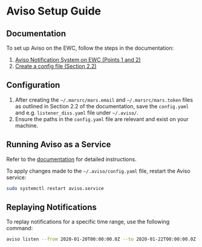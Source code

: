 # Aviso Setup Guide

## Documentation

To set up Aviso on the EWC, follow the steps in the documentation:

1. [Aviso Notification System on EWC (Points 1 and 2)](https://confluence.ecmwf.int/display/EWCLOUDKB/Aviso+Notification+System+on+EWC)
2. [Create a config file (Section 2.2)](https://confluence.ecmwf.int/display/UDOC/Setting+up+Aviso+Notification+System+for+ECMWF%27+events)

## Configuration

1. After creating the `~/.marsrc/mars.email` and `~/.marsrc/mars.token` files as outlined in Section 2.2 of the documentation, save the `config.yaml` and e.g. `listener_diss.yaml` file under `~/.aviso/`.
2. Ensure the paths in the `config.yaml` file are relevant and exist on your machine.

## Running Aviso as a Service

Refer to the [documentation](https://confluence.ecmwf.int/display/EWCLOUDKB/Aviso+Notification+System+on+EWC) for detailed instructions.

To apply changes made to the `~/.aviso/config.yaml` file, restart the Aviso service:

```bash
sudo systemctl restart aviso.service
```
## Replaying Notifications
To replay notifications for a specific time range, use the following command:

```bash
aviso listen --from 2020-01-20T00:00:00.0Z --to 2020-01-22T00:00:00.0Z
```